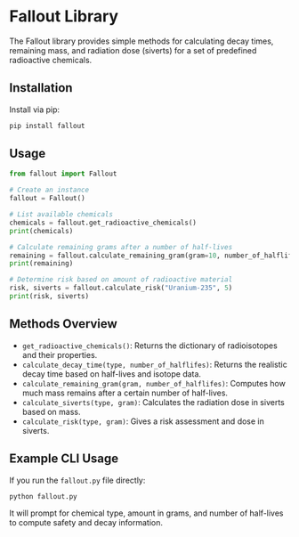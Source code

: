 # Fallout Library

The Fallout library provides simple methods for calculating decay times, remaining mass, and radiation dose (siverts) for a set of predefined radioactive chemicals.

## Installation

Install via pip:

```bash
pip install fallout
```

## Usage

```python
from fallout import Fallout

# Create an instance
fallout = Fallout()

# List available chemicals
chemicals = fallout.get_radioactive_chemicals()
print(chemicals)

# Calculate remaining grams after a number of half-lives
remaining = fallout.calculate_remaining_gram(gram=10, number_of_halflifes=2)
print(remaining)

# Determine risk based on amount of radioactive material
risk, siverts = fallout.calculate_risk("Uranium-235", 5)
print(risk, siverts)
```

## Methods Overview

- `get_radioactive_chemicals()`: Returns the dictionary of radioisotopes and their properties.
- `calculate_decay_time(type, number_of_halflifes)`: Returns the realistic decay time based on half-lives and isotope data.
- `calculate_remaining_gram(gram, number_of_halflifes)`: Computes how much mass remains after a certain number of half-lives.
- `calculate_siverts(type, gram)`: Calculates the radiation dose in siverts based on mass.
- `calculate_risk(type, gram)`: Gives a risk assessment and dose in siverts.

## Example CLI Usage

If you run the `fallout.py` file directly:
```bash
python fallout.py
```
It will prompt for chemical type, amount in grams, and number of half-lives to compute safety and decay information.

```
